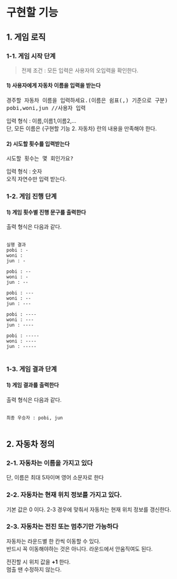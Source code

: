 # 구현할 기능
## 1. 게임 로직
### 1-1. 게임 시작 단계
> 전제 조건 : 모든 입력은 사용자의 오입력을 확인한다.

#### 1) 사용자에게 자동차 이름을 입력을 받는다  
<pre>
경주할 자동차 이름을 입력하세요.(이름은 쉼표(,) 기준으로 구분)
pobi,woni,jun //사용자 입력
</pre>
입력 형식 : 이름,이름1,이름2,...  
단, 모든 이름은 {구현할 기능 2. 자동차} 란의 내용을 만족해야 한다.

#### 2) 시도할 횟수를 입력받는다
<pre>
시도할 횟수는 몇 회인가요?
</pre>
입력 형식 : 숫자  
오직 자연수만 입력 받는다.

### 1-2. 게임 진행 단계

#### 1) 게임 횟수별 진행 문구를 출력한다
출력 형식은 다음과 같다.
<pre>
<code>
실행 결과
pobi : -
woni : 
jun : -

pobi : --
woni : -
jun : --

pobi : ---
woni : --
jun : ---

pobi : ----
woni : ---
jun : ----

pobi : -----
woni : ----
jun : -----
</code>
</pre>

### 1-3. 게임 결과 단계

#### 1) 게임 결과를 출력한다
출력 형식은 다음과 같다.
<pre>
<code>
최종 우승자 : pobi, jun
</code>
</pre>

## 2. 자동차 정의
### 2-1. 자동차는 이름을 가지고 있다
단, 이름은 최대 5자이며 영어 소문자로 한다

### 2-2. 자동차는 현재 위치 정보를 가지고 있다.
기본 값은 0 이다.
2-3 경우에 맞춰서 자동차는 현재 위치 정보를 갱신한다.

### 2-3. 자동차는 전진 또는 멈추기만 가능하다
자동차는 라운드별 한 칸씩 이동할 수 있다.  
반드시 꼭 이동해야하는 것은 아니다. 라운드에서 안움직여도 된다.  

전진할 시 위치 값을 **+1** 한다.  
멈출 땐 수정하지 않는다.

